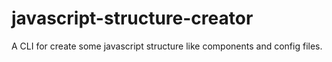 # javascript-structure-creator
A CLI for create some javascript structure like components and config files. 

